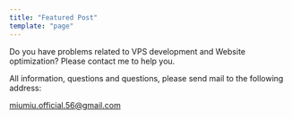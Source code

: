 ```yaml
---
title: "Featured Post"
template: "page"
---
```


Do you have problems related to VPS development and Website optimization? Please contact me to help you.

All information, questions and questions, please send mail to the following address:

[miumiu.official.56@gmail.com](mailto:miumiu.official.56@gmail.com)
